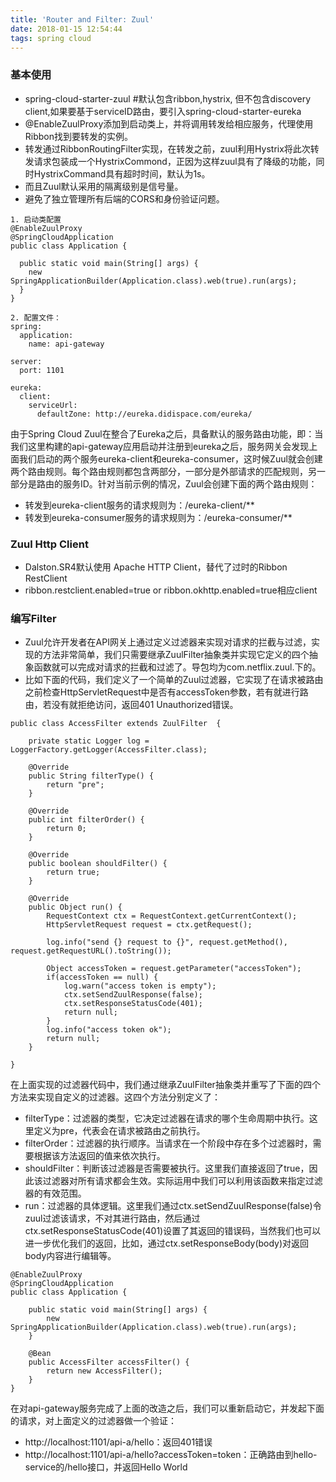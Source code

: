 ```yaml
---
title: 'Router and Filter: Zuul'
date: 2018-01-15 12:54:44
tags: spring cloud
---
```


### 基本使用
* spring-cloud-starter-zuul  #默认包含ribbon,hystrix, 但不包含discovery client,如果要基于serviceID路由，要引入spring-cloud-starter-eureka
* @EnableZuulProxy添加到启动类上，并将调用转发给相应服务，代理使用Ribbon找到要转发的实例。
* 转发通过RibbonRoutingFilter实现，在转发之前，zuul利用Hystrix将此次转发请求包装成一个HystrixCommond，正因为这样zuul具有了降级的功能，同时HystrixCommand具有超时时间，默认为1s。
* 而且Zuul默认采用的隔离级别是信号量。
* 避免了独立管理所有后端的CORS和身份验证问题。


```
1. 启动类配置
@EnableZuulProxy
@SpringCloudApplication
public class Application {
  
  public static void main(String[] args) {
    new SpringApplicationBuilder(Application.class).web(true).run(args);
  }
}

2. 配置文件：
spring:
  application:
    name: api-gateway

server:
  port: 1101

eureka:
  client:
    serviceUrl:
      defaultZone: http://eureka.didispace.com/eureka/
```
由于Spring Cloud Zuul在整合了Eureka之后，具备默认的服务路由功能，即：当我们这里构建的api-gateway应用启动并注册到eureka之后，服务网关会发现上面我们启动的两个服务eureka-client和eureka-consumer，这时候Zuul就会创建两个路由规则。每个路由规则都包含两部分，一部分是外部请求的匹配规则，另一部分是路由的服务ID。针对当前示例的情况，Zuul会创建下面的两个路由规则：
* 转发到eureka-client服务的请求规则为：/eureka-client/**
* 转发到eureka-consumer服务的请求规则为：/eureka-consumer/**

### Zuul Http Client
* Dalston.SR4默认使用 Apache HTTP Client，替代了过时的Ribbon RestClient
* ribbon.restclient.enabled=true or ribbon.okhttp.enabled=true相应client

### 编写Filter
* Zuul允许开发者在API网关上通过定义过滤器来实现对请求的拦截与过滤，实现的方法非常简单，我们只需要继承ZuulFilter抽象类并实现它定义的四个抽象函数就可以完成对请求的拦截和过滤了。导包均为com.netflix.zuul.下的。
* 比如下面的代码，我们定义了一个简单的Zuul过滤器，它实现了在请求被路由之前检查HttpServletRequest中是否有accessToken参数，若有就进行路由，若没有就拒绝访问，返回401 Unauthorized错误。

```
public class AccessFilter extends ZuulFilter  {

    private static Logger log = LoggerFactory.getLogger(AccessFilter.class);

    @Override
    public String filterType() {
        return "pre";
    }

    @Override
    public int filterOrder() {
        return 0;
    }

    @Override
    public boolean shouldFilter() {
        return true;
    }

    @Override
    public Object run() {
        RequestContext ctx = RequestContext.getCurrentContext();
        HttpServletRequest request = ctx.getRequest();

      	log.info("send {} request to {}", request.getMethod(), request.getRequestURL().toString());

        Object accessToken = request.getParameter("accessToken");
        if(accessToken == null) {
            log.warn("access token is empty");
            ctx.setSendZuulResponse(false);
            ctx.setResponseStatusCode(401);
            return null;
        }
        log.info("access token ok");
        return null;
    }

}
```
在上面实现的过滤器代码中，我们通过继承ZuulFilter抽象类并重写了下面的四个方法来实现自定义的过滤器。这四个方法分别定义了：
* filterType：过滤器的类型，它决定过滤器在请求的哪个生命周期中执行。这里定义为pre，代表会在请求被路由之前执行。
* filterOrder：过滤器的执行顺序。当请求在一个阶段中存在多个过滤器时，需要根据该方法返回的值来依次执行。
* shouldFilter：判断该过滤器是否需要被执行。这里我们直接返回了true，因此该过滤器对所有请求都会生效。实际运用中我们可以利用该函数来指定过滤器的有效范围。
* run：过滤器的具体逻辑。这里我们通过ctx.setSendZuulResponse(false)令zuul过滤该请求，不对其进行路由，然后通过ctx.setResponseStatusCode(401)设置了其返回的错误码，当然我们也可以进一步优化我们的返回，比如，通过ctx.setResponseBody(body)对返回body内容进行编辑等。

```
@EnableZuulProxy
@SpringCloudApplication
public class Application {

	public static void main(String[] args) {
		new SpringApplicationBuilder(Application.class).web(true).run(args);
	}

	@Bean
	public AccessFilter accessFilter() {
		return new AccessFilter();
	}
}
```
在对api-gateway服务完成了上面的改造之后，我们可以重新启动它，并发起下面的请求，对上面定义的过滤器做一个验证：
* http://localhost:1101/api-a/hello：返回401错误
* http://localhost:1101/api-a/hello?accessToken=token：正确路由到hello-service的/hello接口，并返回Hello World

